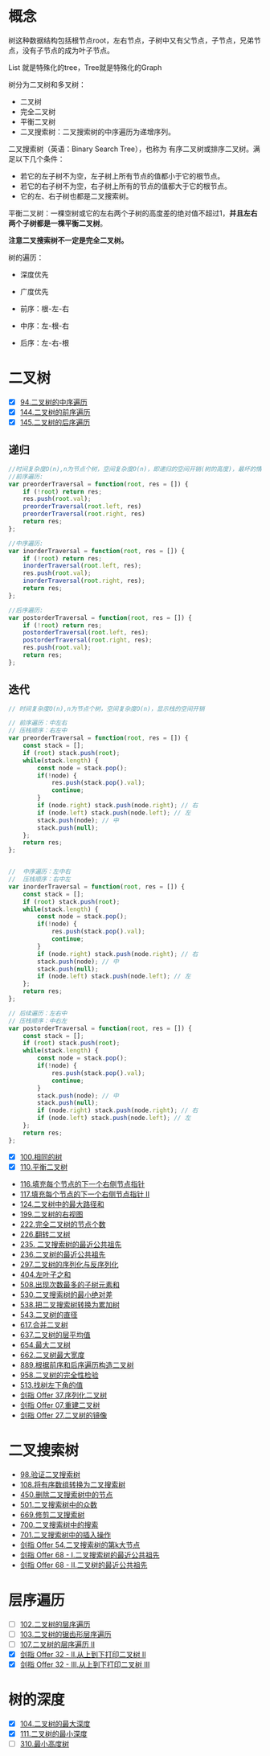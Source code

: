 # 概念

树这种数据结构包括根节点root，左右节点，子树中又有父节点，子节点，兄弟节点，没有子节点的成为叶子节点。

List 就是特殊化的tree，Tree就是特殊化的Graph

树分为二叉树和多叉树：

- 二叉树
- 完全二叉树
- 平衡二叉树
- 二叉搜索树：二叉搜索树的中序遍历为递增序列。

二叉搜索树（英语：Binary Search Tree），也称为 有序二叉树或排序二叉树。满足以下几个条件：

- 若它的左子树不为空，左子树上所有节点的值都小于它的根节点。
- 若它的右子树不为空，右子树上所有的节点的值都大于它的根节点。
- 它的左、右子树也都是二叉搜索树。

平衡二叉树：一棵空树或它的左右两个子树的高度差的绝对值不超过1，**并且左右两个子树都是一棵平衡二叉树**。

**注意二叉搜索树不一定是完全二叉树。**

树的遍历：

- 深度优先
- 广度优先

- 前序：根-左-右
- 中序：左-根-右
- 后序：左-右-根

# 二叉树

- [x] [94.二叉树的中序遍历](https://leetcode-cn.com/problems/binary-tree-inorder-traversal)
- [x] [144.二叉树的前序遍历](https://leetcode-cn.com/problems/binary-tree-preorder-traversal)
- [x] [145.二叉树的后序遍历](https://leetcode.cn/problems/binary-tree-postorder-traversal/)

## 递归

```js
//时间复杂度O(n),n为节点个树，空间复杂度O(n)，即递归的空间开销(树的高度)，最坏的情况下树是链表，所以是O(n)，平均空间复杂度O(logn)
//前序遍历:
var preorderTraversal = function(root, res = []) {
    if (!root) return res;
    res.push(root.val);
    preorderTraversal(root.left, res)
    preorderTraversal(root.right, res)
    return res;
};

//中序遍历:
var inorderTraversal = function(root, res = []) {
    if (!root) return res;
    inorderTraversal(root.left, res);
    res.push(root.val);
    inorderTraversal(root.right, res);
    return res;
};

//后序遍历:
var postorderTraversal = function(root, res = []) {
    if (!root) return res;
    postorderTraversal(root.left, res);
    postorderTraversal(root.right, res);
    res.push(root.val);
    return res;
};
```

## 迭代

```js
// 时间复杂度O(n),n为节点个树，空间复杂度O(n)，显示栈的空间开销

// 前序遍历：中左右
// 压栈顺序：右左中
var preorderTraversal = function(root, res = []) {
    const stack = [];
    if (root) stack.push(root);
    while(stack.length) {
        const node = stack.pop();
        if(!node) {
            res.push(stack.pop().val);
            continue;
        }
        if (node.right) stack.push(node.right); // 右
        if (node.left) stack.push(node.left); // 左
        stack.push(node); // 中
        stack.push(null);
    }; 
    return res;
};


//  中序遍历：左中右
//  压栈顺序：右中左
var inorderTraversal = function(root, res = []) {
    const stack = [];
    if (root) stack.push(root);
    while(stack.length) {
        const node = stack.pop();
        if(!node) {
            res.push(stack.pop().val);
            continue;
        }
        if (node.right) stack.push(node.right); // 右
        stack.push(node); // 中
        stack.push(null);
        if (node.left) stack.push(node.left); // 左
    };
    return res;
};

// 后续遍历：左右中
// 压栈顺序：中右左
var postorderTraversal = function(root, res = []) {
    const stack = [];
    if (root) stack.push(root);
    while(stack.length) {
        const node = stack.pop();
        if(!node) {
            res.push(stack.pop().val);
            continue;
        }
        stack.push(node); // 中
        stack.push(null);
        if (node.right) stack.push(node.right); // 右
        if (node.left) stack.push(node.left); // 左
    };
    return res;
};

```

- [x] [100.相同的树](https://leetcode-cn.com/problems/same-tree)
- [x] [110.平衡二叉树](https://leetcode-cn.com/problems/balanced-binary-tree)
- [116.填充每个节点的下一个右侧节点指针](https://leetcode-cn.com/problems/populating-next-right-pointers-in-each-node)
- [117.填充每个节点的下一个右侧节点指针 II](https://leetcode-cn.com/problems/populating-next-right-pointers-in-each-node-ii)
- [124.二叉树中的最大路径和](https://leetcode-cn.com/problems/binary-tree-maximum-path-sum)
- [199.二叉树的右视图](https://leetcode-cn.com/problems/binary-tree-right-side-view)
- [222.完全二叉树的节点个数](https://leetcode-cn.com/problems/count-complete-tree-nodes)
- [226.翻转二叉树](https://leetcode-cn.com/problems/invert-binary-tree)
- [235. 二叉搜索树的最近公共祖先](https://leetcode.cn/problems/lowest-common-ancestor-of-a-binary-search-tree/)
- [236.二叉树的最近公共祖先](https://leetcode-cn.com/problems/lowest-common-ancestor-of-a-binary-tree)
- [297.二叉树的序列化与反序列化](https://leetcode-cn.com/problems/serialize-and-deserialize-binary-tree)
- [404.左叶子之和](https://leetcode-cn.com/problems/sum-of-left-leaves)
- [508.出现次数最多的子树元素和](https://leetcode-cn.com/problems/most-frequent-subtree-sum)
- [530.二叉搜索树的最小绝对差](https://leetcode-cn.com/problems/minimum-absolute-difference-in-bst)
- [538.把二叉搜索树转换为累加树](https://leetcode-cn.com/problems/convert-bst-to-greater-tree)
- [543.二叉树的直径](https://leetcode-cn.com/problems/diameter-of-binary-tree)
- [617.合并二叉树](https://leetcode-cn.com/problems/merge-two-binary-trees)
- [637.二叉树的层平均值](https://leetcode-cn.com/problems/average-of-levels-in-binary-tree)
- [654.最大二叉树](https://leetcode-cn.com/problems/maximum-binary-tree)
- [662.二叉树最大宽度](https://leetcode-cn.com/problems/maximum-width-of-binary-tree)
- [889.根据前序和后序遍历构造二叉树](https://leetcode-cn.com/problems/construct-binary-tree-from-preorder-and-postorder-traversal)
- [958.二叉树的完全性检验](https://leetcode-cn.com/problems/check-completeness-of-a-binary-tree)
- [513.找树左下角的值](https://leetcode-cn.com/problems/find-bottom-left-tree-value)
- [剑指 Offer 37.序列化二叉树](https://leetcode-cn.com/problems/xu-lie-hua-er-cha-shu-lcof/)
- [剑指 Offer 07.重建二叉树](https://leetcode-cn.com/problems/zhong-jian-er-cha-shu-lcof)
- [剑指 Offer 27.二叉树的镜像](https://leetcode-cn.com/problems/er-cha-shu-de-jing-xiang-lcof)

# 二叉搜索树

- [98.验证二叉搜索树](https://leetcode-cn.com/problems/validate-binary-search-tree)
- [108.将有序数组转换为二叉搜索树](https://leetcode-cn.com/problems/convert-sorted-array-to-binary-search-tree)
- [450.删除二叉搜索树中的节点](https://leetcode-cn.com/problems/delete-node-in-a-bst)
- [501.二叉搜索树中的众数](https://leetcode-cn.com/problems/find-mode-in-binary-search-tree)
- [669.修剪二叉搜索树](https://leetcode-cn.com/problems/trim-a-binary-search-tree)
- [700.二叉搜索树中的搜索](https://leetcode-cn.com/problems/search-in-a-binary-search-tree)
- [701.二叉搜索树中的插入操作](https://leetcode-cn.com/problems/insert-into-a-binary-search-tree)
- [剑指 Offer 54.二叉搜索树的第k大节点](https://leetcode-cn.com/problems/er-cha-sou-suo-shu-de-di-kda-jie-dian-lcof/)
- [剑指 Offer 68 - I.二叉搜索树的最近公共祖先](https://leetcode-cn.com/problems/er-cha-sou-suo-shu-de-zui-jin-gong-gong-zu-xian-lcof/)
- [剑指 Offer 68 - II.二叉树的最近公共祖先](https://leetcode-cn.com/problems/er-cha-shu-de-zui-jin-gong-gong-zu-xian-lcof/)

# 层序遍历

- [ ] [102.二叉树的层序遍历](https://leetcode-cn.com/problems/binary-tree-level-order-traversal)
- [ ] [103.二叉树的锯齿形层序遍历](https://leetcode-cn.com/problems/binary-tree-zigzag-level-order-traversal)
- [ ] [107.二叉树的层序遍历 II](https://leetcode-cn.com/problems/binary-tree-level-order-traversal-ii)
- [x] [剑指 Offer 32 - II.从上到下打印二叉树 II](https://leetcode-cn.com/problems/cong-shang-dao-xia-da-yin-er-cha-shu-ii-lcof)
- [x] [剑指 Offer 32 - III.从上到下打印二叉树 III](https://leetcode-cn.com/problems/cong-shang-dao-xia-da-yin-er-cha-shu-iii-lcof)

# 树的深度

- [x] [104.二叉树的最大深度](https://leetcode-cn.com/problems/maximum-depth-of-binary-tree)
- [x] [111.二叉树的最小深度](https://leetcode-cn.com/problems/minimum-depth-of-binary-tree)
- [ ] [310.最小高度树](https://leetcode-cn.com/problems/minimum-height-trees)
